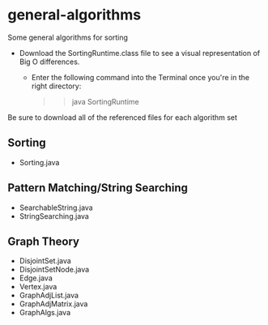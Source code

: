 # general-algorithms
Some general algorithms for sorting

- Download the SortingRuntime.class file to see a visual representation of Big O differences.
  - Enter the following command into the Terminal once you're in the right directory:

    >> java SortingRuntime

Be sure to download all of the referenced files for each algorithm set

## Sorting
- Sorting.java

## Pattern Matching/String Searching
- SearchableString.java
- StringSearching.java

## Graph Theory
- DisjointSet.java
- DisjointSetNode.java
- Edge.java
- Vertex.java
- GraphAdjList.java
- GraphAdjMatrix.java
- GraphAlgs.java
